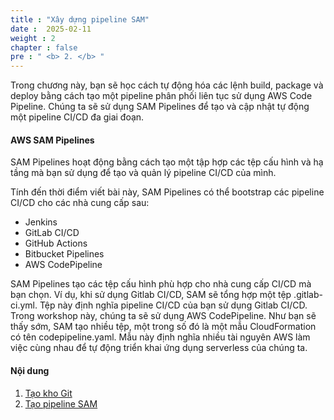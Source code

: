 ```yaml
---
title : "Xây dựng pipeline SAM"
date :  2025-02-11
weight : 2
chapter : false
pre : " <b> 2. </b> "
---
```

Trong chương này, bạn sẽ học cách tự động hóa các lệnh build, package và deploy bằng cách tạo một pipeline phân phối liên tục sử dụng AWS Code Pipeline. Chúng ta sẽ sử dụng SAM Pipelines để tạo và cập nhật tự động một pipeline CI/CD đa giai đoạn.

#### AWS SAM Pipelines

SAM Pipelines hoạt động bằng cách tạo một tập hợp các tệp cấu hình và hạ tầng mà bạn sử dụng để tạo và quản lý pipeline CI/CD của mình.

Tính đến thời điểm viết bài này, SAM Pipelines có thể bootstrap các pipeline CI/CD cho các nhà cung cấp sau:

- Jenkins
- GitLab CI/CD
- GitHub Actions
- Bitbucket Pipelines
- AWS CodePipeline

SAM Pipelines tạo các tệp cấu hình phù hợp cho nhà cung cấp CI/CD mà bạn chọn. Ví dụ, khi sử dụng Gitlab CI/CD, SAM sẽ tổng hợp một tệp .gitlab-ci.yml. Tệp này định nghĩa pipeline CI/CD của bạn sử dụng Gitlab CI/CD. Trong workshop này, chúng ta sẽ sử dụng AWS CodePipeline. Như bạn sẽ thấy sớm, SAM tạo nhiều tệp, một trong số đó là một mẫu CloudFormation có tên codepipeline.yaml. Mẫu này định nghĩa nhiều tài nguyên AWS làm việc cùng nhau để tự động triển khai ứng dụng serverless của chúng ta.

#### Nội dung

1. [Tạo kho Git](2-1-create-git-repo)
2. [Tạo pipeline SAM](2-2-create-pipeline)
